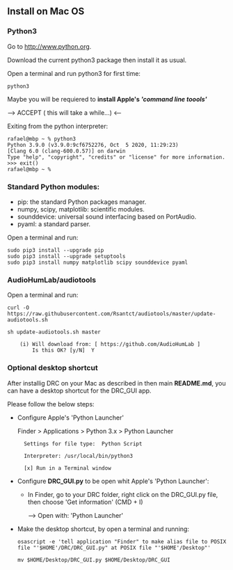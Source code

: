 
## Install on Mac OS

### Python3

Go to http://www.python.org.

Download the current python3 package then install it as usual.

Open a terminal and run python3 for first time:

    python3

Maybe you will be requiered to **install Apple's _'command line toools'_**

--> ACCEPT ( this will take a while...) <--

Exiting from the python interpreter:

    rafael@mbp ~ % python3
    Python 3.9.0 (v3.9.0:9cf6752276, Oct  5 2020, 11:29:23) 
    [Clang 6.0 (clang-600.0.57)] on darwin
    Type "help", "copyright", "credits" or "license" for more information.
    >>> exit()
    rafael@mbp ~ % 


### Standard Python modules:

- pip: the standard Python packages manager.
- numpy, scipy, matplotlib: scientific modules.
- sounddevice: universal sound interfacing based on PortAudio.
- pyaml: a standard parser.

Open a terminal and run:

    sudo pip3 install --upgrade pip
    sudo pip3 install --upgrade setuptools
    sudo pip3 install numpy matplotlib scipy sounddevice pyaml

### AudioHumLab/audiotools

Open a terminal and run:

    curl -O  https://raw.githubusercontent.com/Rsantct/audiotools/master/update-audiotools.sh

    sh update-audiotools.sh master

        (i) Will download from: [ https://github.com/AudioHumLab ]
            Is this OK? [y/N]  Y
    

### Optional desktop shortcut

After installig DRC on your Mac as described in then main **README.md**, you can have a desktop shortcut for the DRC_GUI app.

Please follow the below steps:


- Configure Apple's 'Python Launcher'

    Finder > Applications > Python 3.x > Python Launcher
    
        Settings for file type:  Python Script

        Interpreter: /usr/local/bin/python3
            
        [x] Run in a Terminal window



- Configure **DRC_GUI.py** to be open whit Apple's 'Python Launcher':

    - In Finder, go to your DRC folder, right click on the DRC_GUI.py file, then choose 'Get information' (CMD + I)

        --> Open with: 'Python Launcher'



- Make the desktop shortcut, by open a terminal and running:

    ```
    osascript -e 'tell application "Finder" to make alias file to POSIX file "'$HOME'/DRC/DRC_GUI.py" at POSIX file "'$HOME'/Desktop"'

    mv $HOME/Desktop/DRC_GUI.py $HOME/Desktop/DRC_GUI
    ```





